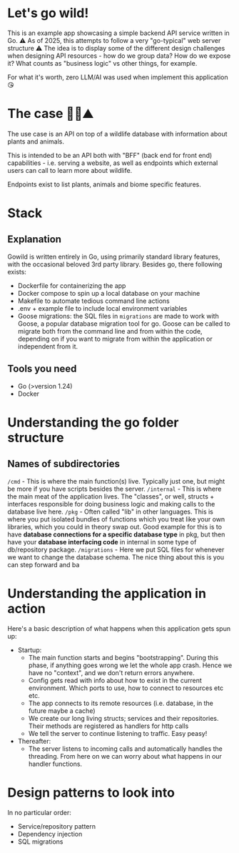 # Let's go wild!

This is an example app showcasing a simple backend API service written in Go.
⚠️ As of 2025, this attempts to follow a very "go-typical" web server structure ⚠️
The idea is to display some of the different design challenges when designing API resources - how do we group data? How do we expose it? What counts as "business logic" vs other things, for example.

For what it's worth, zero LLM/AI was used when implement this application 😘

# The case 🫎🌲⛰

The use case is an API on top of a wildlife database with information about plants and animals.

This is intended to be an API both with "BFF" (back end for front end) capabilities - i.e. serving a website, as well as endpoints which external users can call to learn more about wildlife.

Endpoints exist to list plants, animals and biome specific features.

# Stack
## Explanation
Gowild is written entirely in Go, using primarily standard library features, with the occasional beloved 3rd party library.
Besides go, there following exists:
- Dockerfile for containerizing the app
- Docker compose to spin up a local database on your machine
- Makefile to automate tedious command line actions
- .env + example file to include local environment variables
- Goose migrations: the SQL files in `migrations` are made to work with Goose, a popular database migration tool for go. Goose can be called to migrate both from the command line and from within the code, depending on if you want to migrate from within the application or independent from it.
## Tools you need
- Go (>version 1.24)
- Docker

# Understanding the go folder structure

## Names of subdirectories
`/cmd` - This is where the main function(s) live. Typically just one, but might be more if you have scripts besides the server.
`/internal` - This is where the main meat of the application lives. The "classes", or well, structs + interfaces responsible for doing business logic and making calls to the database live here.
`/pkg` - Often called "lib" in other languages. This is where you put isolated bundles of functions which you treat like your own libraries, which you could in theory swap out. Good example for this is to have **database connections for a specific database type** in pkg, but then have your **database interfacing code** in internal in some type of db/repository package.
`/migrations` - Here we put SQL files for whenever we want to change the database schema. The nice thing about this is you can step forward and ba

# Understanding the application in action

Here's a basic description of what happens when this application gets spun up:
- Startup:
    - The main function starts and begins "bootstrapping". During this phase, if anything goes wrong we let the whole app crash. Hence we have no "context", and we don't return errors anywhere.
    - Config gets read with info about how to exist in the current environment. Which ports to use, how to connect to resources etc etc.
    - The app connects to its remote resources (i.e. database, in the future maybe a cache)
    - We create our long living structs; services and their repositories. Their methods are registered as handlers for http calls
    - We tell the server to continue listening to traffic. Easy peasy!
- Thereafter:
    - The server listens to incoming calls and automatically handles the threading. From here on we can worry about what happens in our handler functions.

# Design patterns to look into
In no particular order:
 - Service/repository pattern
 - Dependency injection
 - SQL migrations